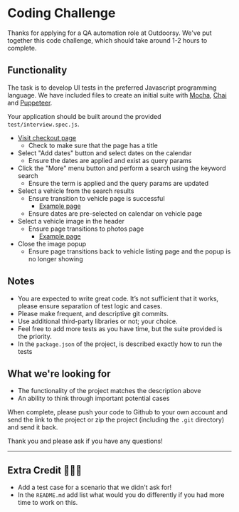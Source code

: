 # Coding Challenge

Thanks for applying for a QA automation role at Outdoorsy. We've put together this code challenge, which should take around 1-2 hours to complete.

## Functionality
The task is to develop UI tests in the preferred Javascript programming language. We have included files to create an initial suite with [Mocha](https://mochajs.org/), [Chai](http://chaijs.com/) and [Puppeteer](https://github.com/GoogleChrome/puppeteer).

Your application should be built around the provided `test/interview.spec.js`.

- [Visit checkout page](https://checkout-staging.wheelbasepro.com/r/reserve?owner_id=28880)
    - Check to make sure that the page has a title
- Select "Add dates" button and select dates on the calendar
    - Ensure the dates are applied and exist as query params
- Click the "More" menu button and perform a search using the keyword search
    - Ensure the term is applied and the query params are updated
- Select a vehicle from the search results
    - Ensure transition to vehicle page is successful
        - [Example page](https://checkout-staging.wheelbasepro.com/r/reserve/103823?owner_id=28880)
    - Ensure dates are pre-selected on calendar on vehicle page
- Select a vehicle image in the header
    - Ensure page transitions to photos page
        - [Example page](https://checkout-staging.wheelbasepro.com/r/reserve/103823/photos?owner_id=28880&image=909193)
- Close the image popup
    - Ensure page transitions back to vehicle listing page and the popup is no longer showing

## Notes
- You are expected to write great code. It’s not sufficient that it works, please ensure separation of test logic and cases.
- Please make frequent, and descriptive git commits.
- Use additional third-party libraries or not; your choice.
- Feel free to add more tests as you have time, but the suite provided is the priority.
- In the `package.json` of the project, is described exactly how to run the tests

## What we're looking for
- The functionality of the project matches the description above
- An ability to think through important potential cases

When complete, please push your code to Github to your own account and send the link to the project or zip the project (including the `.git` directory) and send it back.

Thank you and please ask if you have any questions!

---
## Extra Credit 🚀🚀🚀
- Add a test case for a scenario that we didn't ask for!
- In the `README.md` add list what would you do differently if you had more time to work on this.
